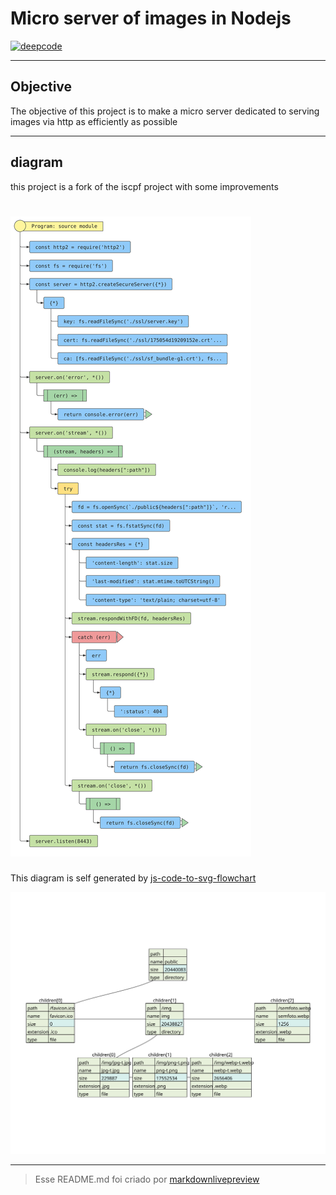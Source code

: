 # Micro server of images in Nodejs

[![deepcode](https://www.deepcode.ai/api/gh/badge?key=eyJhbGciOiJIUzI1NiIsInR5cCI6IkpXVCJ9.eyJwbGF0Zm9ybTEiOiJnaCIsIm93bmVyMSI6IlNsZW5kZXIxODA4IiwicmVwbzEiOiJub2RlanMtaW1hZ2Utc2VydmVyIiwiaW5jbHVkZUxpbnQiOmZhbHNlLCJhdXRob3JJZCI6MjExNzYsImlhdCI6MTU5NzcxNTU0N30.uuHZdyz7EBJsxqQWnLd-rFLhm9MJVbUG05T5wuasGJY)](https://www.deepcode.ai/app/gh/Slender1808/nodejs-image-server/_/dashboard?utm_content=gh%2FSlender1808%2Fnodejs-image-server)

----
## Objective
The objective of this project is to make a micro server dedicated to serving images via http as efficiently as possible

----
## diagram
this project is a fork of the iscpf project with some improvements
# ![cpf-validate](https://raw.githubusercontent.com/Slender1808/nodejs-image-server/master/flowchart.svg)
This diagram is self generated by [js-code-to-svg-flowchart](https://github.com/Bogdan-Lyashenko/js-code-to-svg-flowchart)

![alt text](https://raw.githubusercontent.com/Slender1808/nodejs-image-server/master/test/diagrama.svg)

----
>Esse README.md foi criado por [markdownlivepreview](https://markdownlivepreview.com/)
